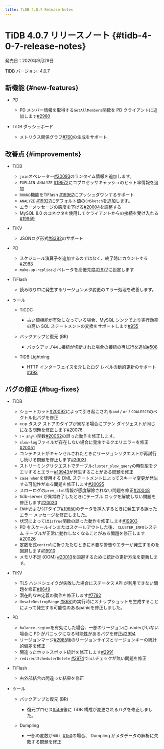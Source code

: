 ```yaml
---
title: TiDB 4.0.7 Release Notes
---
```


# TiDB 4.0.7 リリースノート {#tidb-4-0-7-release-notes}

発売日：2020年9月29日

TiDB バージョン: 4.0.7

## 新機能 {#new-features}

-   PD

    -   PD メンバー情報を取得する`GetAllMembers`関数を PD クライアントに追加します[<a href="https://github.com/pingcap/pd/pull/2980">#2980</a>](https://github.com/pingcap/pd/pull/2980)

-   TiDB ダッシュボード

    -   メトリクス関係グラフ[<a href="https://github.com/pingcap-incubator/tidb-dashboard/pull/760">#760</a>](https://github.com/pingcap-incubator/tidb-dashboard/pull/760)の生成をサポート

## 改善点 {#improvements}

-   TiDB

    -   `join`オペレーター[<a href="https://github.com/pingcap/tidb/pull/20093">#20093</a>](https://github.com/pingcap/tidb/pull/20093)のランタイム情報を追加します。
    -   `EXPLAIN ANALYZE` [<a href="https://github.com/pingcap/tidb/pull/19972">#19972</a>](https://github.com/pingcap/tidb/pull/19972)にコプロセッサキャッシュのヒット率情報を追加
    -   `ROUND`機能をTiFlash [<a href="https://github.com/pingcap/tidb/pull/19967">#19967</a>](https://github.com/pingcap/tidb/pull/19967)にプッシュダウンするサポート
    -   `ANALYZE` [<a href="https://github.com/pingcap/tidb/pull/19927">#19927</a>](https://github.com/pingcap/tidb/pull/19927)にデフォルト値の`CMSketch`を追加します。
    -   エラーメッセージの感度を下げる[<a href="https://github.com/pingcap/tidb/pull/20004">#20004</a>](https://github.com/pingcap/tidb/pull/20004)を調整する
    -   MySQL 8.0 のコネクタを使用してクライアントからの接続を受け入れる[<a href="https://github.com/pingcap/tidb/pull/19959">#19959</a>](https://github.com/pingcap/tidb/pull/19959)

-   TiKV

    -   JSONログ形式[<a href="https://github.com/tikv/tikv/pull/8382">#8382</a>](https://github.com/tikv/tikv/pull/8382)のサポート

-   PD

    -   スケジュール演算子を追加するのではなく、終了時にカウントする[<a href="https://github.com/pingcap/pd/pull/2983">#2983</a>](https://github.com/pingcap/pd/pull/2983)
    -   `make-up-replica`オペレータを高優先度[<a href="https://github.com/pingcap/pd/pull/2977">#2977</a>](https://github.com/pingcap/pd/pull/2977)に設定します

-   TiFlash

    -   読み取り中に発生するリージョンメタ変更のエラー処理を改善します。

-   ツール

    -   TiCDC

        -   古い値機能が有効になっている場合、MySQL シンクでより実行効率の高い SQL ステートメントの変換をサポートします[<a href="https://github.com/pingcap/tiflow/pull/955">#955</a>](https://github.com/pingcap/tiflow/pull/955)

    -   バックアップと復元 (BR)

        -   バックアップ中に接続が切断された場合の接続の再試行を追加[<a href="https://github.com/pingcap/br/pull/508">#508</a>](https://github.com/pingcap/br/pull/508)

    -   TiDB Lightning

        -   HTTP インターフェイスを介したログ レベルの動的更新のサポート[<a href="https://github.com/pingcap/tidb-lightning/pull/393">#393</a>](https://github.com/pingcap/tidb-lightning/pull/393)

## バグの修正 {#bug-fixes}

-   TiDB

    -   ショートカット[<a href="https://github.com/pingcap/tidb/pull/20092">#20092</a>](https://github.com/pingcap/tidb/pull/20092)によって引き起こされる`and` / `or` / `COALESCE`のベクトル化バグを修正
    -   cop タスク ストアのタイプが異なる場合にプラン ダイジェストが同じになる問題を修正します[<a href="https://github.com/pingcap/tidb/pull/20076">#20076</a>](https://github.com/pingcap/tidb/pull/20076)
    -   `!= any()`関数[<a href="https://github.com/pingcap/tidb/pull/20062">#20062</a>](https://github.com/pingcap/tidb/pull/20062)の誤った動作を修正します。
    -   `slow-log`ファイルが存在しない場合に発生するクエリエラーを修正[<a href="https://github.com/pingcap/tidb/pull/20051">#20051</a>](https://github.com/pingcap/tidb/pull/20051)
    -   コンテキストがキャンセルされたときにリージョンリクエストが再試行し続ける問題を修正します[<a href="https://github.com/pingcap/tidb/pull/20031">#20031</a>](https://github.com/pingcap/tidb/pull/20031)
    -   ストリーミングリクエストでテーブル`cluster_slow_query`の時刻型をクエリするとエラー[<a href="https://github.com/pingcap/tidb/pull/19943">#19943</a>](https://github.com/pingcap/tidb/pull/19943)が発生することがある問題を修正
    -   `case when`を使用する DML ステートメントによってスキーマ変更が発生する可能性がある問題を修正します[<a href="https://github.com/pingcap/tidb/pull/20095">#20095</a>](https://github.com/pingcap/tidb/pull/20095)
    -   スローログの`prev_stmt`情報が感度解除されない問題を修正[<a href="https://github.com/pingcap/tidb/pull/20048">#20048</a>](https://github.com/pingcap/tidb/pull/20048)
    -   tidb-server が異常終了したときにテーブル ロックを解放しない問題を修正します[<a href="https://github.com/pingcap/tidb/pull/20020">#20020</a>](https://github.com/pingcap/tidb/pull/20020)
    -   `ENUM`および`SET`タイプ[<a href="https://github.com/pingcap/tidb/pull/19950">#19950</a>](https://github.com/pingcap/tidb/pull/19950)のデータを挿入するときに発生する誤ったエラー メッセージを修正しました。
    -   状況によっては`IsTrue`関数の誤った動作を修正します[<a href="https://github.com/pingcap/tidb/pull/19903">#19903</a>](https://github.com/pingcap/tidb/pull/19903)
    -   PD をスケールインまたはスケールアウトした後、 `CLUSTER_INFO`システム テーブルが正常に動作しなくなることがある問題を修正します[<a href="https://github.com/pingcap/tidb/pull/20026">#20026</a>](https://github.com/pingcap/tidb/pull/20026)
    -   定数を式`control`に折りたたむときに不要な警告やエラーが発生するのを回避します[<a href="https://github.com/pingcap/tidb/pull/19910">#19910</a>](https://github.com/pingcap/tidb/pull/19910)
    -   メモリ不足 (OOM) [<a href="https://github.com/pingcap/tidb/pull/20013">#20013</a>](https://github.com/pingcap/tidb/pull/20013)を回避するために統計の更新方法を更新します。

-   TiKV

    -   TLS ハンドシェイクが失敗した場合にステータス API が利用できない問題を修正[<a href="https://github.com/tikv/tikv/pull/8649">#8649</a>](https://github.com/tikv/tikv/pull/8649)
    -   潜在的な未定義の動作を修正します[<a href="https://github.com/tikv/tikv/pull/7782">#7782</a>](https://github.com/tikv/tikv/pull/7782)
    -   `UnsafeDestroyRange` [<a href="https://github.com/tikv/tikv/pull/8681">#8681</a>](https://github.com/tikv/tikv/pull/8681)の実行時にスナップショットを生成することによって発生する可能性のあるpanicを修正しました。

-   PD

    -   `balance-region`を有効にした場合、一部のリージョンにLeaderがいない場合に PD がパニックになる可能性があるバグを修正[<a href="https://github.com/pingcap/pd/pull/2994">#2994</a>](https://github.com/pingcap/pd/pull/2994)
    -   リージョンマージ[<a href="https://github.com/pingcap/pd/pull/2985">#2985</a>](https://github.com/pingcap/pd/pull/2985)後のリージョンサイズとリージョンキーの統計的偏差を修正
    -   間違ったホットスポット統計を修正します[<a href="https://github.com/pingcap/pd/pull/2991">#2991</a>](https://github.com/pingcap/pd/pull/2991)
    -   `redirectSchedulerDelete` [<a href="https://github.com/pingcap/pd/pull/2974">#2974</a>](https://github.com/pingcap/pd/pull/2974)で`nil`チェックが無い問題を修正

-   TiFlash

    -   右外部結合の間違った結果を修正

-   ツール

    -   バックアップと復元 (BR)

        -   復元プロセス[<a href="https://github.com/pingcap/br/pull/509">#509</a>](https://github.com/pingcap/br/pull/509)後に TiDB 構成が変更されるバグを修正しました。

    -   Dumpling

        -   一部の変数が`NULL` [<a href="https://github.com/pingcap/dumpling/pull/150">#150</a>](https://github.com/pingcap/dumpling/pull/150)の場合、 Dumpling がメタデータの解析に失敗する問題を修正
